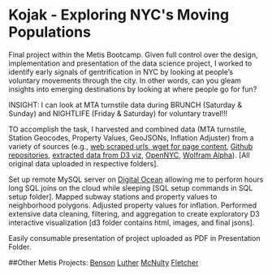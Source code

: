 # Kojak - Exploring NYC's Moving Populations

Final project within the Metis Bootcamp. Given full control over the design, implementation and presentation of the data science project, I worked to identify early signals of gentrification in NYC by looking at people’s voluntary movements through the city. In other words, can you gleam insights into emerging destinations by looking at where people go for fun?

INSIGHT: I can look at MTA turnstile data during BRUNCH (Saturday & Sunday) and NIGHTLIFE (Friday & Saturday) for voluntary travel!!!

TO accomplish the task, I harvested and combined data (MTA turnstile, Station Geocodes, Property Values, GeoJSONs, Inflation Adjuster) from a variety of sources (e.g., [web scraped urls, wget for page content](http://web.mta.info/developers/turnstile.html "MTA turnstile data"), [Github repositories](https://github.com/chriswhong/nycturnstiles "station geocodes"), [extracted data from D3 viz](http://youarehere.cc/#/maps/by-city/new_york "MIT Media Labs's YouAreHere Project"), [OpenNYC](https://nycopendata.socrata.com/ "Neightborhood Boundaries"), [Wolfram Alpha](https://www.wolframalpha.com/ "Wolfram Alpha")). [All original data uploaded in respective folders].

Set up remote MySQL server on [Digital Ocean](https://www.digitalocean.com/ "Digital Ocean") allowing me to perform hours long SQL joins on the cloud while sleeping [SQL setup commands in SQL setup folder]. Mapped subway stations and property values to neighborhood polygons. Adjusted property values for inflation. Performed extensive data cleaning, filtering, and aggregation to create exploratory D3 interactive visualization [d3 folder contains html, images, and final jsons]. 

Easily consumable presentation of project uploaded as PDF in Presentation Folder.

##Other Metis Projects:
[Benson](http://jessicafreaner.github.io/Benson/ "Exploring MTA Data")
[Luther](http://jessicafreaner.github.io/Luther/ "Exploring Movie Data")
[McNulty](http://jessicafreaner.github.io/McNulty/ "Exploring Heart Health Data")
[Fletcher](http://jessicafreaner.github.io/Fletcher/ "Exploring Data with NLP")
